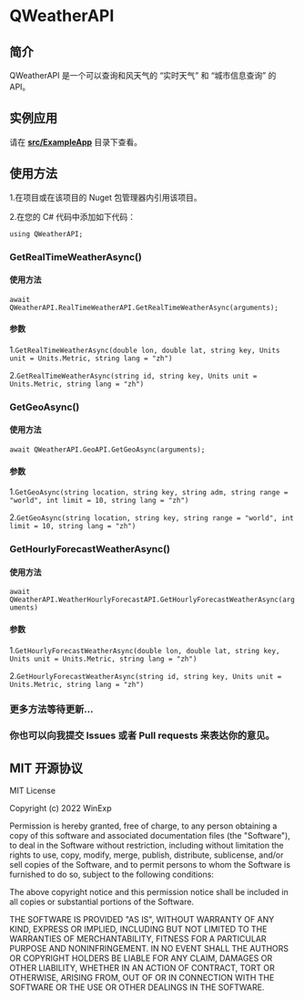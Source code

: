 # QWeatherAPI
## 简介
QWeatherAPI 是一个可以查询和风天气的 “实时天气” 和 “城市信息查询” 的API。

## 实例应用
请在 **[src/ExampleApp](https://github.com/WinExp/QWeatherAPI/tree/master/src/ExampleApp "演示应用")** 目录下查看。

## 使用方法
1.在项目或在该项目的 Nuget 包管理器内引用该项目。

2.在您的 C# 代码中添加如下代码：

`using QWeatherAPI;`

### GetRealTimeWeatherAsync()
#### 使用方法
`await QWeatherAPI.RealTimeWeatherAPI.GetRealTimeWeatherAsync(arguments);`

#### 参数
1.`GetRealTimeWeatherAsync(double lon, double lat, string key, Units unit = Units.Metric, string lang = "zh")`

2.`GetRealTimeWeatherAsync(string id, string key, Units unit = Units.Metric, string lang = "zh")`

### GetGeoAsync()
#### 使用方法
`await QWeatherAPI.GeoAPI.GetGeoAsync(arguments);`

#### 参数
1.`GetGeoAsync(string location, string key, string adm, string range = "world", int limit = 10, string lang = "zh")`

2.`GetGeoAsync(string location, string key, string range = "world", int limit = 10, string lang = "zh")`

### GetHourlyForecastWeatherAsync()
#### 使用方法
`await QWeatherAPI.WeatherHourlyForecastAPI.GetHourlyForecastWeatherAsync(arguments)`

#### 参数
1.`GetHourlyForecastWeatherAsync(double lon, double lat, string key, Units unit = Units.Metric, string lang = "zh")`

2.`GetHourlyForecastWeatherAsync(string id, string key, Units unit = Units.Metric, string lang = "zh")`

### 更多方法等待更新...

### 你也可以向我提交 Issues 或者 Pull requests 来表达你的意见。

## MIT 开源协议
MIT License

Copyright (c) 2022 WinExp

Permission is hereby granted, free of charge, to any person obtaining a copy
of this software and associated documentation files (the "Software"), to deal
in the Software without restriction, including without limitation the rights
to use, copy, modify, merge, publish, distribute, sublicense, and/or sell
copies of the Software, and to permit persons to whom the Software is
furnished to do so, subject to the following conditions:

The above copyright notice and this permission notice shall be included in all
copies or substantial portions of the Software.

THE SOFTWARE IS PROVIDED "AS IS", WITHOUT WARRANTY OF ANY KIND, EXPRESS OR
IMPLIED, INCLUDING BUT NOT LIMITED TO THE WARRANTIES OF MERCHANTABILITY,
FITNESS FOR A PARTICULAR PURPOSE AND NONINFRINGEMENT. IN NO EVENT SHALL THE
AUTHORS OR COPYRIGHT HOLDERS BE LIABLE FOR ANY CLAIM, DAMAGES OR OTHER
LIABILITY, WHETHER IN AN ACTION OF CONTRACT, TORT OR OTHERWISE, ARISING FROM,
OUT OF OR IN CONNECTION WITH THE SOFTWARE OR THE USE OR OTHER DEALINGS IN THE
SOFTWARE.